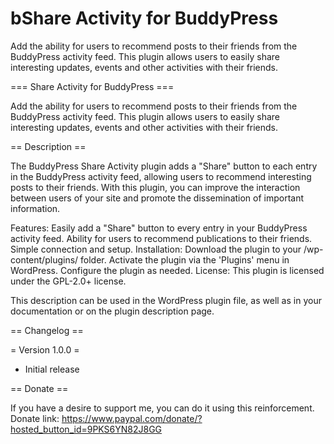 # bShare Activity for BuddyPress
Add the ability for users to recommend posts to their friends from the BuddyPress activity feed. This plugin allows users to easily share interesting updates, events and other activities with their friends.

=== Share Activity for BuddyPress ===

Add the ability for users to recommend posts to their friends from the BuddyPress activity feed. This plugin allows users to easily share interesting updates, events and other activities with their friends.


== Description ==

The BuddyPress Share Activity plugin adds a "Share" button to each entry in the BuddyPress activity feed, allowing users to recommend interesting posts to their friends. With this plugin, you can improve the interaction between users of your site and promote the dissemination of important information.

Features:
Easily add a "Share" button to every entry in your BuddyPress activity feed.
Ability for users to recommend publications to their friends.
Simple connection and setup.
Installation:
Download the plugin to your /wp-content/plugins/ folder.
Activate the plugin via the 'Plugins' menu in WordPress.
Configure the plugin as needed.
License:
This plugin is licensed under the GPL-2.0+ license.

This description can be used in the WordPress plugin file, as well as in your documentation or on the plugin description page.

== Changelog ==

= Version 1.0.0 =
* Initial release

== Donate ==

If you have a desire to support me, you can do it using this reinforcement.
Donate link: https://www.paypal.com/donate/?hosted_button_id=9PKS6YN82J8GG
